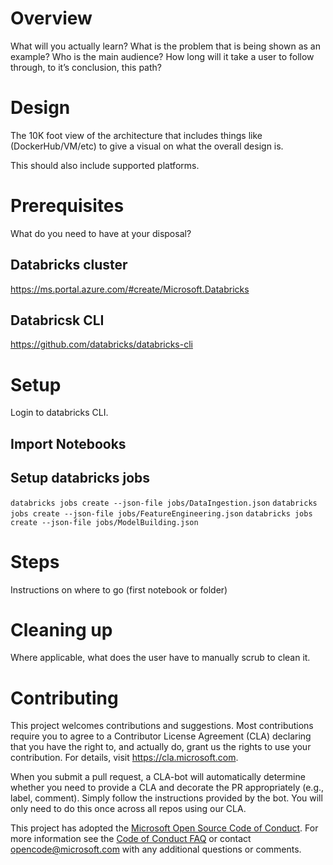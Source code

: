 # Overview

What will you actually learn? What is the problem that is being shown as an example? Who is the main audience? How long will it take a user to follow through, to it’s conclusion, this path?

# Design

The 10K foot view of the architecture that includes things like (DockerHub/VM/etc) to give a visual on what the overall design is.

This should also include supported platforms.

# Prerequisites

What do you need to have at your disposal?

## Databricks cluster
https://ms.portal.azure.com/#create/Microsoft.Databricks

## Databricsk CLI
https://github.com/databricks/databricks-cli

# Setup

Login to databricks CLI. 

## Import Notebooks

## Setup databricks jobs 
`databricks jobs create --json-file jobs/DataIngestion.json`
`databricks jobs create --json-file jobs/FeatureEngineering.json`
`databricks jobs create --json-file jobs/ModelBuilding.json`

# Steps

Instructions on where to go (first notebook or folder)

# Cleaning up

Where applicable, what does the user have to manually scrub to clean it.

# Contributing

This project welcomes contributions and suggestions.  Most contributions require you to agree to a
Contributor License Agreement (CLA) declaring that you have the right to, and actually do, grant us
the rights to use your contribution. For details, visit https://cla.microsoft.com.

When you submit a pull request, a CLA-bot will automatically determine whether you need to provide
a CLA and decorate the PR appropriately (e.g., label, comment). Simply follow the instructions
provided by the bot. You will only need to do this once across all repos using our CLA.

This project has adopted the [Microsoft Open Source Code of Conduct](https://opensource.microsoft.com/codeofconduct/).
For more information see the [Code of Conduct FAQ](https://opensource.microsoft.com/codeofconduct/faq/) or
contact [opencode@microsoft.com](mailto:opencode@microsoft.com) with any additional questions or comments.
